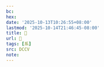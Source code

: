 ```yaml
---
bc:
hex:
date: '2025-10-13T10:26:55+08:00'
lastmod: '2025-10-14T21:46:45-08:00'
title: 􁇚
url: 􁇚
tags: [系]
src: DCCV
note:
---
```

